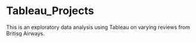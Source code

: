 # Tableau_Projects
This is an exploratory data analysis using Tableau on varying reviews from Britisg Airways.
